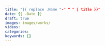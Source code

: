 ```yaml
---
title: "{{ replace .Name "-" " " | title }}"
date: {{ .Date }}
draft: true
images: images/works/
videos: 
categories: 
keywords: []
---
```

